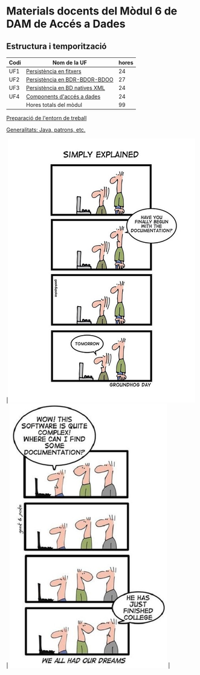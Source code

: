 # Materials docents del Mòdul 6 de DAM de Accés a Dades

## Estructura i temporització

| Codi | Nom de la UF  | hores|
| ---- | --------------------------------- | --------- |
| UF1  | [Persistència en fitxers](uf1/home.md) | 24          |
| UF2  | [Persistència en BDR-BDOR-BDOO](uf2/home.md)  | 27          |
| UF3  | [Persistència en BD natives XML](uf3/home.md)  | 24          |
| UF4  | [Components d'accés a dades](uf4/home.md) | 24          |
|      | Hores totals del mòdul  | 99         |

[Preparació de l'entorn de treball](entorn_treball.md)

[Generalitats: Java, patrons, etc.](uf0-commons/index.md)

|![](assets/0.1/documentation.jpg) | ![](assets/0.1/documentation2.jpg) |
